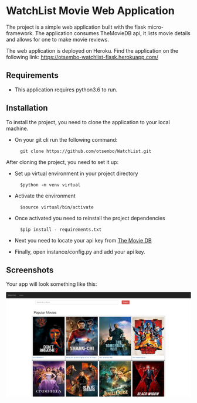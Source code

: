 # WatchList Movie Web Application

The project is a simple web application built with the flask micro-framework. The application consumes TheMovieDB api, it lists movie details and allows for one to make movie reviews.

The web application is deployed on Heroku. Find the application on the following link: https://otsembo-watchlist-flask.herokuapp.com/

Requirements
------------

- This application requires python3.6 to run.

Installation
------------

To install the project, you need to clone the application to your local machine.

- On your git cli run the following command:

        git clone https://github.com/otsembo/WatchList.git

After cloning the project, you need to set it up:

- Set up virtual environment in your project directory

        $python -m venv virtual

- Activate the environment

        $source virtual/bin/activate

- Once activated you need to reinstall the project dependencies

        $pip install - requirements.txt

- Next you need to locate your api key from <a href="https://www.themoviedb.org/documentation/api">The Movie DB</a>

- Finally, open instance/config.py and add your api key.

Screenshots
-----------

Your app will look something like this:

![alt text](https://github.com/otsembo/WatchList/blob/master/screenshot_1.png?raw=true)